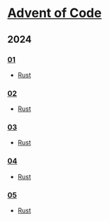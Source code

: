 <!--
SPDX-FileCopyrightText: 2024 László Vaskó <vlaci@fastmail.com>

SPDX-License-Identifier: EUPL-1.2
-->

# [Advent of Code](https://adventofcode.com/)

## 2024

### [01](2024/01)
* [Rust](2024/01/src/main.rs)

### [02](2024/02)
* [Rust](2024/02/src/main.rs)

### [03](2024/03)
* [Rust](2024/03/src/main.rs)

### [04](2024/04)
* [Rust](2024/04/src/main.rs)

### [05](2024/05)
* [Rust](2024/05/src/main.rs)
